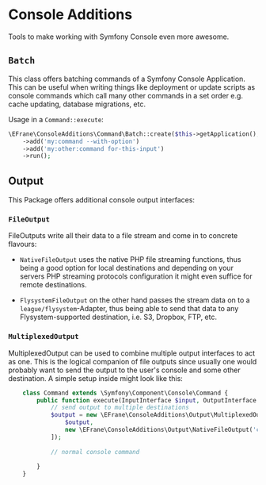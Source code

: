 # Console Additions

Tools to make working with Symfony Console even more awesome.

## `Batch`

This class offers batching commands of a Symfony Console Application. This can be
useful when writing things like deployment or update scripts as console commands
which call many other commands in a set order e.g. cache updating, database
migrations, etc.

Usage in a `Command::execute`:

```php
\EFrane\ConsoleAdditions\Command\Batch::create($this->getApplication(), $output)
    ->add('my:command --with-option')
    ->add('my:other:command for-this-input')
    ->run();
```

## Output

This Package offers additional console output interfaces:

### `FileOutput`

FileOutputs write all their data to a file stream and come in to concrete flavours:

- `NativeFileOutput` uses the native PHP file streaming functions, thus being a good
  option for local destinations and depending on your servers PHP streaming protocols
  configuration it might even suffice for remote destinations.
  
- `FlysystemFileOutput` on the other hand passes the stream data on to a 
  `league/flysystem`-Adapter, thus being able to send that data to any Flysystem-supported
  destination, i.e. S3, Dropbox, FTP, etc.

### `MultiplexedOutput`

MultiplexedOutput can be used to combine multiple output interfaces to act as one.
This is the logical companion of file outputs since usually one would probably
want to send the output to the user's console and some other destination.
A simple setup inside might look like this:

```php
    class Command extends \Symfony\Component\Console\Command {
        public function execute(InputInterface $input, OutputInterface $output) {
            // send output to multiple destinations
            $output = new \EFrane\ConsoleAdditions\Output\MultiplexedOutput([
                $output,
                new \EFrane\ConsoleAdditions\Output\NativeFileOutput('command.log')
            ]);
            
            // normal console command
            
        }
    }
```
